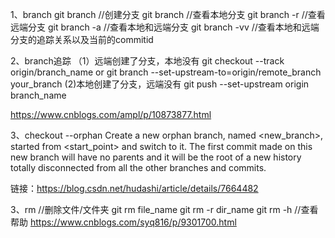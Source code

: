 1、branch
git branch <name>  //创建分支
git branch //查看本地分支
git branch -r  //查看远端分支
git branch -a   //查看本地和远端分支
git branch -vv  //查看本地和远端分支的追踪关系以及当前的commitid

2、branch追踪
（1）远端创建了分支，本地没有
git checkout --track origin/branch_name
or
git branch --set-upstream-to=origin/remote_branch your_branch
(2)本地创建了分支，远端没有
git push --set-upstream origin branch_name 

https://www.cnblogs.com/ampl/p/10873877.html

3、checkout
--orphan
Create a new orphan branch, named <new_branch>, started from <start_point> and switch to it. The first commit made on this new branch will have no parents and it will be the root of a new history totally disconnected from all the other branches and commits.

链接：https://blog.csdn.net/hudashi/article/details/7664482

3、rm  //删除文件/文件夹
git rm file_name
git rm -r dir_name
git rm -h  //查看帮助
https://www.cnblogs.com/syq816/p/9301700.html
